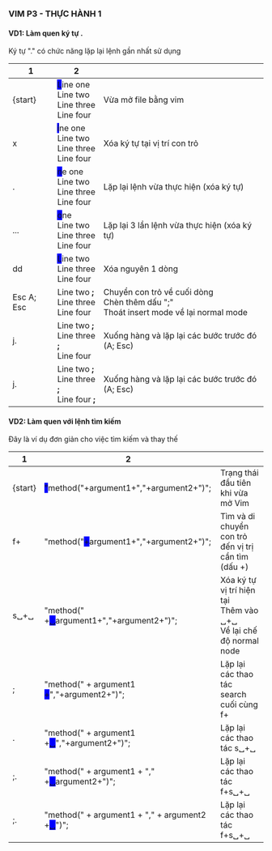 ### VIM P3 - THỰC HÀNH 1

#### VD1: Làm quen ký tự .
Ký tự "." có chức năng lặp lại lệnh gần nhất sử dụng

| 1          | 2                                                       |                                                                                           |
| ---------- | ------------------------------------------------------- | ----------------------------------------------------------------------------------------- |
| {start}    | <span style="background-color:blue">L</span>ine one<br>Line two<br>Line three<br>Line four     | Vừa mở file bằng vim                                                                      |
| x          | <span style="background-color:blue">i</span>ne one<br>Line two<br>Line three<br>Line four      | Xóa ký tự tại vị trí con trỏ                                                              |
| .          | <span style="background-color:blue">n</span>e one<br>Line two<br>Line three<br>Line four       | Lặp lại lệnh vừa thực hiện (xóa ký tự)                                                    |
| ...        | <span style="background-color:blue">o</span>ne<br>Line two<br>Line three<br>Line four          | Lặp lại 3 lần lệnh vừa thực hiện (xóa ký tự)                                              |
| dd         | <span style="background-color:blue">L</span>ine two<br>Line three<br>Line four                 | Xóa nguyên 1 dòng                                                                         |
| Esc A; Esc | Line two **;**<br>Line three<br>Line four               | Chuyển con trỏ về cuối dòng<br>Chèn thêm dấu ";"<br> Thoát insert mode về lại normal mode |
| j.         | Line two **;** <br>Line three **;**<br>Line four        | Xuống hàng và lặp lại các bước trước đó (A; Esc)                                          |
| j.         | Line two **;** <br>Line three **;**<br>Line four  **;** | Xuống hàng và lặp lại các bước trước đó (A; Esc)                                          |



#### VD2: Làm quen với lệnh tìm kiếm
Đây là ví dụ đơn giản cho việc tìm kiếm và thay thế

| 1         | 2                                                  |                                                                           |
| --------- | -------------------------------------------------- | ------------------------------------------------------------------------- |
| {start}   | <span style="background-color:blue">"</span>method("+argument1+","+argument2+")";         | Trạng thái đầu tiên khi vừa mở Vim                                        |
| f+        | "method("<span style="background-color:blue">+</span>argument1+","+argument2+")";        | Tìm và di chuyển con trỏ đến vị trị cần tìm (dấu +)                       |
| s␣+␣<Esc> | "method(" +<span style="background-color:blue">␣</span>argument1+","+argument2+")";       | Xóa ký tự vị trí hiện tại <br>Thêm vào ␣+␣ <br> Về lại chế độ normal node |
| ;         | "method(" + argument1 <span style="background-color:blue">+</span>","+argument2+")";      | Lặp lại các thao tác search cuối cùng f+                                  |
| .         | "method(" + argument1 +<span style="background-color:blue">␣</span>","+argument2+")";     | Lặp lại các thao tác s␣+␣<Esc>                                            |
| ;.        | "method(" + argument1 + "," +<span style="background-color:blue">␣</span>argument2+")";   | Lặp lại các thao tác f+s␣+␣<Esc>                                          |
| ;.        | "method(" + argument1 + "," + argument2 +<span style="background-color:blue">␣</span>")"; | Lặp lại các thao tác f+s␣+␣<Esc>                                          |
